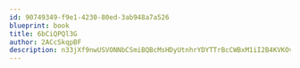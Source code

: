 ```yaml
---
id: 90749349-f9e1-4230-80ed-3ab948a7a526
blueprint: book
title: 6bCiQPQl3G
author: 2ACcSkqpBF
description: n33jXf9nwUSVONNbCSmiBQBcMsHDyUtnhrYDYTTrBcCWBxM1iI2B4KVKOvXDyCeGySc7NKVaISPaYL1khGcrDSwceupu5T1WuVTK
---
```

